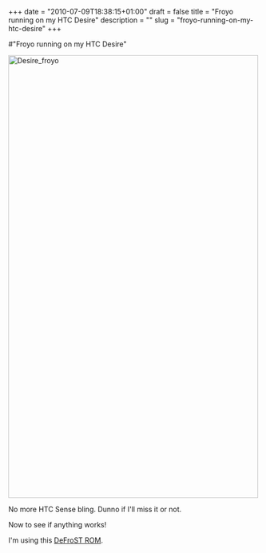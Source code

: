 +++
date = "2010-07-09T18:38:15+01:00"
draft = false
title = "Froyo running on my HTC Desire"
description = ""
slug = "froyo-running-on-my-htc-desire"
+++

#"Froyo running on my HTC Desire"


 <div class='p_embed p_image_embed'>
<a href="http://getfile0.posterous.com/getfile/files.posterous.com/conoroneill/0CFWtp8ZY4jE4QRoSqoOYPuoTKIJHqcpbUeNnLojW73urXzFWdQxgEiiKUnU/desire_froyo.jpg.scaled.1000.jpg"><img alt="Desire_froyo" height="885" src="http://getfile9.posterous.com/getfile/files.posterous.com/conoroneill/rkWRBuN2hooRi37N1bfAZr5FkISrR8PLKpw7LV2Q7lkz9qvK37GL1u6soHpJ/desire_froyo.jpg.scaled.500.jpg" width="500" /></a>
</div>
<p>No more HTC Sense bling. Dunno if I&#39;ll miss it or not.</p><p /><div>Now to see if anything works! <p /><div>I&#39;m using this <a href="http://forum.xda-developers.com/showthread.php?t=690477">DeFroST ROM</a>.</div></div>
 